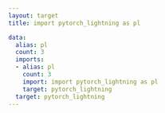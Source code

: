 ```yaml
---
layout: target
title: import pytorch_lightning as pl

data:
  alias: pl
  count: 3
  imports:
  - alias: pl
    count: 3
    import: import pytorch_lightning as pl
    target: pytorch_lightning
  target: pytorch_lightning
---
```

